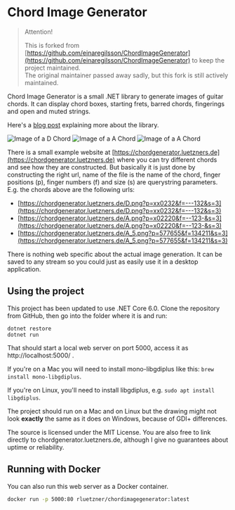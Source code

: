 # Chord Image Generator

> Attention!
>
> This is forked from [https://github.com/einaregilsson/ChordImageGenerator](https://github.com/einaregilsson/ChordImageGenerator) to keep the project maintained.  
> The original maintainer passed away sadly, but this fork is still actively maintained.

Chord Image Generator is a small .NET library to generate images of guitar chords. It can display chord boxes, starting frets, barred chords, fingerings and open and muted strings.

Here's a [blog post](https://einaregilsson.com/chord-image-generator/) explaining more about the library.


![Image of a D Chord](https://chordgenerator.luetzners.de/D.png?p=xx0232&f=---132&s=3 "D Chord")
![Image of a A Chord](https://chordgenerator.luetzners.de/A.png?p=x02220&f=--123-&s=3 "A Chord")
![Image of a A Chord](https://chordgenerator.luetzners.de/A_5.png?p=577655&f=134211&s=3 "A bar Chord")

There is a small example website at [https://chordgenerator.luetzners.de](https://chordgenerator.luetzners.de) where you can try different chords and see how they are constructed. But basically it is just done by constructing the right url,
name of the file is the name of the chord, finger positions (p), finger numbers (f) and size (s) are querystring parameters. E.g. the chords above are the following urls:

* [https://chordgenerator.luetzners.de/D.png?p=xx0232&f=---132&s=3](https://chordgenerator.luetzners.de/D.png?p=xx0232&f=---132&s=3)
* [https://chordgenerator.luetzners.de/A.png?p=x02220&f=--123-&s=3](https://chordgenerator.luetzners.de/A.png?p=x02220&f=--123-&s=3)
* [https://chordgenerator.luetzners.de/A_5.png?p=577655&f=134211&s=3](https://chordgenerator.luetzners.de/A_5.png?p=577655&f=134211&s=3)

There is nothing web specific about the actual image generation. It can be saved to any stream so you could just as easily use it in a desktop application.

## Using the project

This project has been updated to use .NET Core 6.0. Clone the repository from GitHub, then go into the folder where it is and run:

```
dotnet restore
dotnet run
```

That should start a local web server on port 5000, access it as http://localhost:5000/ .

If you're on a Mac you will need to install mono-libgdiplus like this: ```brew install mono-libgdiplus```.

If you're on Linux, you'll need to install libgdiplus, e.g. ```sudo apt install libgdiplus```.

The project should run on a Mac and on Linux but the drawing might not look **exactly** the same as it does on Windows, because of GDI+ differences.

The source is licensed under the MIT License. You are also free to link directly to chordgenerator.luetzners.de, although I give no guarantees about uptime or reliability.

## Running with Docker

You can also run this web server as a Docker container.

```bash
docker run -p 5000:80 rluetzner/chordimagegenerator:latest
```
